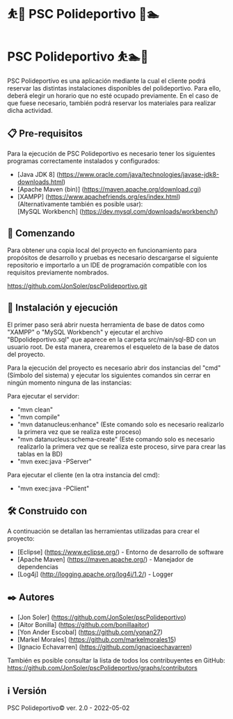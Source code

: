 # ⛹️🏐 PSC Polideportivo 🏸🏊
# PSC Polideportivo ⛹️🏊🏸

PSC Polideportivo es una aplicación mediante la cual el cliente podrá reservar las distintas instalaciones disponibles del polideportivo. Para ello, deberá elegir un horario que no esté ocupado previamente. En el caso de que fuese necesario, también podrá reservar los materiales para realizar dicha actividad. 

## 📋 Pre-requisitos

Para la ejecución de PSC Polideportivo es necesario tener los siguientes programas correctamente instalados y configurados:

* [Java JDK 8]         (https://www.oracle.com/java/technologies/javase-jdk8-downloads.html)
* [Apache Maven (bin)] (https://maven.apache.org/download.cgi)
* [XAMPP]              (https://www.apachefriends.org/es/index.html)
  (Alternativamente también es posible usar):  
  [MySQL Workbench]    (https://dev.mysql.com/downloads/workbench/)


## 🚀 Comenzando

Para obtener una copia local del proyecto en funcionamiento para propósitos de desarrollo y pruebas es necesario descargarse el siguiente repositorio e importarlo a un IDE de programación compatible con los requisitos previamente nombrados.

https://github.com/JonSoler/pscPolideportivo.git


## 🔧 Instalación y ejecución

El primer paso será abrir nuesta herramienta de base de datos como "XAMPP" o "MySQL Workbench" y ejecutar el archivo "BDpolideportivo.sql" que aparece en la carpeta src/main/sql-BD con un usuario root. De esta manera, crearemos el esqueleto de la base de datos del proyecto.

Para la ejecución del proyecto es necesario abrir dos instancias del "cmd" (Símbolo del sistema) y ejecutar los siguientes comandos sin cerrar en ningún momento ninguna de las instancias:
 
Para ejecutar el servidor:

* "mvn clean" 
* "mvn compile"
* "mvn datanucleus:enhance" (Este comando solo es necesario realizarlo la primera vez que se realiza este proceso)
* "mvn datanucleus:schema-create" (Este comando solo es necesario realizarlo la primera vez que se realiza este proceso, sirve para crear las tablas en la BD)
* "mvn exec:java -PServer"

Para ejecutar el cliente (en la otra instancia del cmd):

* "mvn exec:java -PClient"


## 🛠️ Construido con

A continuación se detallan las herramientas utilizadas para crear el proyecto:

* [Eclipse]      (https://www.eclipse.org/) - Entorno de desarrollo de software 
* [Apache Maven] (https://maven.apache.org/) - Manejador de dependencias
* [Log4j]        (http://logging.apache.org/log4j/1.2/) - Logger


## ✒️ Autores

* [Jon Soler]          (https://github.com/JonSoler/pscPolideportivo)
* [Aitor Bonilla]      (https://github.com/bonillaaitor)
* [Yon Ander Escobal]  (https://github.com/yonan27)
* [Markel Morales]     (https://github.com/markelmorales15)
* [Ignacio Echavarren] (https://github.com/ignacioechavarren)

También es posible consultar la lista de todos los contribuyentes en GitHub:
https://github.com/JonSoler/pscPolideportivo/graphs/contributors 


## ℹ️ Versión

PSC Polideportivo© ver. 2.0 - 2022-05-02

